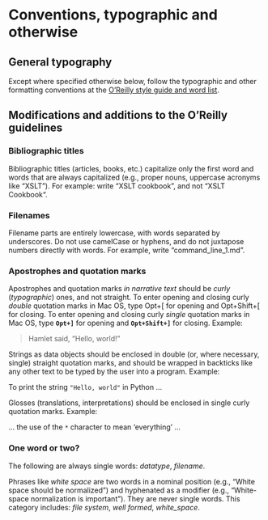 # Conventions, typographic and otherwise

## General typography

Except where specified otherwise below, follow the typographic and other formatting conventions at the [O’Reilly style guide and word list](http://oreillymedia.github.io/production-resources/styleguide/).

## Modifications and additions to the O’Reilly guidelines

### Bibliographic titles

Bibliographic titles (articles, books, etc.) capitalize only the first word and words that are always capitalized (e.g., proper nouns, uppercase acronyms like “XSLT”). For example: write “XSLT cookbook”, and not “XSLT Cookbook“.

### Filenames

Filename parts are entirely lowercase, with words separated by underscores. Do not use camelCase or hyphens, and do not juxtapose numbers directly with words. For example, write “command_line_1.md”.

### Apostrophes and quotation marks

Apostrophes and quotation marks _in narrative text_ should be _curly_ (_typographic_) ones, and not straight. To enter opening and closing curly _double_ quotation marks in Mac OS, type Opt+[ for opening and Opt+Shift+[ for closing. To enter opening and closing curly _single_ quotation marks in Mac OS, type **`Opt+]`** for opening and **`Opt+Shift+]`** for closing. Example:

> Hamlet said, “Hello, world!”

Strings as data objects should be enclosed in double (or, where necessary, single) straight quotation marks, and should be wrapped in backticks like any other text to be typed by the user into a program. Example:

To print the string `"Hello, world"` in Python …

Glosses (translations, interpretations) should be enclosed in single curly quotation marks. Example:

… the use of the `*` character to mean ‘everything’ …

### One word or two?

The following are always single words: _datatype_, _filename_.

Phrases like _white space_ are two words in a nominal position (e.g., “White space should be normalized”) and hyphenated as a modifier (e.g., “White-space normalization is important”). They are never single words. This category includes: _file system_, _well formed_, _white_space_. 
